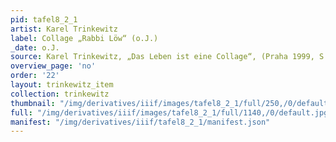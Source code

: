 ```yaml
---
pid: tafel8_2_1
artist: Karel Trinkewitz
label: Collage „Rabbi Löw“ (o.J.)
_date: o.J.
source: Karel Trinkewitz, „Das Leben ist eine Collage“, (Praha 1999, S. 95).
overview_page: 'no'
order: '22'
layout: trinkewitz_item
collection: trinkewitz
thumbnail: "/img/derivatives/iiif/images/tafel8_2_1/full/250,/0/default.jpg"
full: "/img/derivatives/iiif/images/tafel8_2_1/full/1140,/0/default.jpg"
manifest: "/img/derivatives/iiif/tafel8_2_1/manifest.json"
---
```

